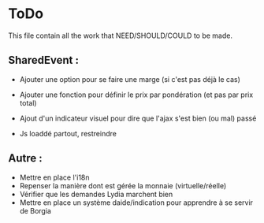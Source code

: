 # ToDo
This file contain all the work that NEED/SHOULD/COULD to be made.

## SharedEvent :

- Ajouter une option pour se faire une marge (si c'est pas déjà le cas)
- Ajouter une fonction pour définir le prix par pondération (et pas par prix total)
- Ajout d'un indicateur visuel pour dire que l'ajax s'est bien (ou mal) passé

- Js loaddé partout, restreindre

## Autre :

- Mettre en place l'i18n
- Repenser la manière dont est gérée la monnaie (virtuelle/réelle)
- Vérifier que les demandes Lydia marchent bien
- Mettre en place un système daide/indication pour apprendre à se servir de Borgia
